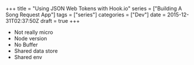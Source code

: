 +++
title = "Using JSON Web Tokens with Hook.io"
series = ["Building A Song Request App"]
tags = ["series"]
categories = ["Dev"]
date = 2015-12-31T02:37:50Z
draft = true
+++
* Not really micro
* Node version
* No Buffer
* Shared data store
* Shared env
